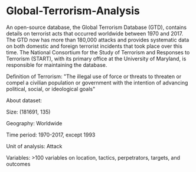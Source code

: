 # Global-Terrorism-Analysis


An open-source database, the Global Terrorism Database (GTD), contains details on terrorist acts that occurred worldwide between 1970 and 2017. The GTD now has more than 180,000 attacks and provides systematic data on both domestic and foreign terrorist incidents that took place over this time. The National Consortium for the Study of Terrorism and Responses to Terrorism (START), with its primary office at the University of Maryland, is responsible for maintaining the database.


Definition of Terrorism:
"The illegal use of force or threats to threaten or compel a civilian population or government with the intention of advancing political, social, or ideological goals"

About dataset:

Size: (181691, 135)

Geography: Worldwide

Time period: 1970-2017, except 1993

Unit of analysis: Attack

Variables: >100 variables on location, tactics, perpetrators, targets, and outcomes
